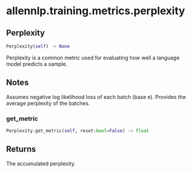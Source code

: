 # allennlp.training.metrics.perplexity

## Perplexity
```python
Perplexity(self) -> None
```

Perplexity is a common metric used for evaluating how well a language model
predicts a sample.

Notes
-----
Assumes negative log likelihood loss of each batch (base e). Provides the
average perplexity of the batches.

### get_metric
```python
Perplexity.get_metric(self, reset:bool=False) -> float
```

Returns
-------
The accumulated perplexity.

